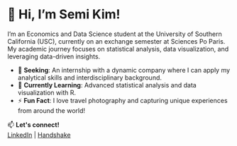 # 👋 Hi, I’m Semi Kim!  

I’m an Economics and Data Science student at the University of Southern California (USC), currently on an exchange semester at Sciences Po Paris. My academic journey focuses on statistical analysis, data visualization, and leveraging data-driven insights.  

- 👀 **Seeking**: An internship with a dynamic company where I can apply my analytical skills and interdisciplinary background.  
- 🌱 **Currently Learning**: Advanced statistical analysis and data visualization with R.  
- ⚡ **Fun Fact**: I love travel photography and capturing unique experiences from around the world!  

📫 **Let's connect!**  
[LinkedIn](www.linkedin.com/in/semi-kim-069b77262) | [Handshake](https://usc.joinhandshake.com/profiles/mtdv55)  
